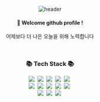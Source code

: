 
<div align="center"> 

![header](https://capsule-render.vercel.app/api?type=Waving&color=auto&height=150&section=header&text=Welcome🎈&fontColor=ffffff&fontSize=70&animation=fadeIn&fontAlignY=55&desc=%20&descAlignY=62&descAlign=62)
  
####  :wave: Welcome github profile !
 어제보다 더 나은 오늘을 위해 노력합니다<br>
 
 <br/>
  
### 📚 Tech Stack 📚
<p align="center">
  <img src="https://img.shields.io/badge/C%2FC%2B%2B-00599C?style=flat-square&logo=c%2B%2B&logoColor=white"/>&nbsp 
  <img src="https://img.shields.io/badge/JavaScript-F7DF1E?style=flat-square&logo=javascript&logoColor=black"/>&nbsp
  <img src="https://img.shields.io/badge/TypeScript-007ACC?style=flat-square&logo=typescript&logoColor=white"/>&nbsp 
  <img src="https://img.shields.io/badge/Java-007396?style=flat-square&logo=java&logoColor=white"/>&nbsp 
  <img src="https://img.shields.io/badge/Python-3776AB?style=flat-square&logo=python&logoColor=white"/>&nbsp 

  <br>
  <img src="https://img.shields.io/badge/Node.js-339933?style=flat-square&logo=node.js&logoColor=white"/>&nbsp
  <img src="https://img.shields.io/badge/Django-092E20?style=flat-square&logo=django&logoColor=white"/>&nbsp 
  <img src="https://img.shields.io/badge/React-61DAFB?style=flat-square&logo=react&logoColor=black"/>&nbsp
  <img src="https://img.shields.io/badge/HTML5-E34F26?style=flat-square&logo=html5&logoColor=white"/>&nbsp 
  <img src="https://img.shields.io/badge/CSS3-1572B6?style=flat-square&logo=css3&logoColor=white"/>&nbsp 

  <br>
  <img src="https://img.shields.io/badge/MySQL-4479A1?style=flat-square&logo=mysql&logoColor=white"/>&nbsp 
  <img src="https://img.shields.io/badge/MariaDB-003545?style=flat-square&logo=mariadb&logoColor=white"/>&nbsp 
  <img src="https://img.shields.io/badge/Oracle-F80000?style=flat-square&logo=oracle&logoColor=white"/>&nbsp 
</p>

<!--### 👩‍💻 My Github Stats 👩‍💻
<img src="https://github-readme-stats.vercel.app/api/top-langs/?username=kgs3770&layout=compact"><br><br>
<img src="https://github-readme-stats.vercel.app/api?username=kgs3770&show_icons=true">
<br> -->

<!-- <h3 align="center">🌈 Follow Me 🌈</h3>
<p align="center">
  <a href="https://sienna1022.tistory.com/"><img src="https://img.shields.io/badge/Tech%20Blog-11B48A?style=flat-square&logo=Vimeo&logoColor=white&link=https://sienna1022.tistory.com/"/></a>&nbsp
  <a href="mailto:sienna011022@naver.com"><img src="https://img.shields.io/badge/Gmail-d14836?style=flat-square&logo=Gmail&logoColor=white&link=20200803@gmail.com"/></a> -->
</p>
